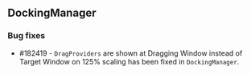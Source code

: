 ## DockingManager

### Bug fixes

* \#182419 - `DragProviders` are shown at Dragging Window instead of Target Window on 125% scaling has been fixed in `DockingManager`.